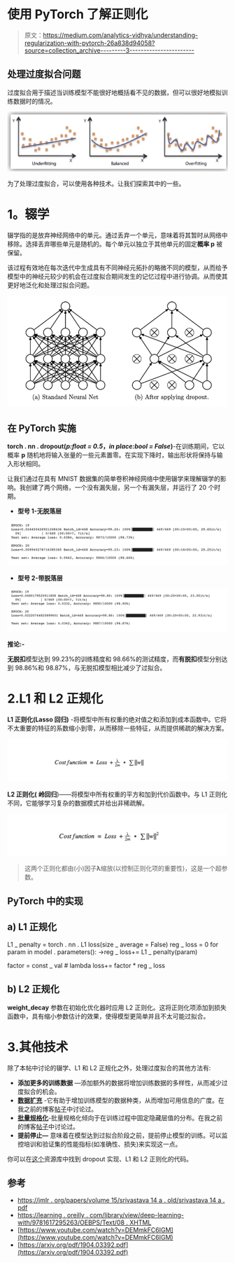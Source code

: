 # 使用 PyTorch 了解正则化

> 原文：<https://medium.com/analytics-vidhya/understanding-regularization-with-pytorch-26a838d94058?source=collection_archive---------3----------------------->

## 处理过度拟合问题

过度拟合用于描述当训练模型不能很好地概括看不见的数据，但可以很好地模拟训练数据时的情况。

![](img/f00316ba3a05c0b1727d89e86e1e2c86.png)

为了处理过度拟合，可以使用各种技术。让我们探索其中的一些。

# **1。辍学**

辍学指的是放弃神经网络中的单元。通过丢弃一个单元，意味着将其暂时从网络中移除。选择丢弃哪些单元是随机的。每个单元以独立于其他单元的固定**概率 p** 被保留。

该过程有效地在每次迭代中生成具有不同神经元拓扑的略微不同的模型，从而给予模型中的神经元较少的机会在过度拟合期间发生的记忆过程中进行协调。从而使其更好地泛化和处理过拟合问题。

![](img/2c388a88da9c84658b3ef8e1cc45cd4f.png)

## **在 PyTorch 实施**

**torch . nn . dropout(*p:float = 0.5*，*in place:bool = False*)**-在训练期间，它以概率 **p** 随机地将输入张量的一些元素置零。在实现下降时，输出形状将保持与输入形状相同。

让我们通过在具有 MNIST 数据集的简单卷积神经网络中使用辍学来理解辍学的影响。我创建了两个网络，一个没有漏失层，另一个有漏失层，并运行了 20 个时期。

*   **型号 1-无脱落层**

![](img/7be9089e8682e19649edf13364c6b99e.png)

*   **型号 2-带脱落层**

![](img/720b8db3161f36685b49caf9618be3c1.png)

**推论:-**

**无脱扣**模型达到 99.23%的训练精度和 98.66%的测试精度，而**有脱扣**模型分别达到 98.86%和 98.87%，与无脱扣模型相比减少了过拟合。

# 2.L1 和 L2 正规化

**L1 正则化(Lasso 回归)** -将模型中所有权重的绝对值之和添加到成本函数中。它将不太重要的特征的系数缩小到零，从而移除一些特征，从而提供稀疏的解决方案。

![](img/543c26336a40269ac7d624b1256eeb6b.png)

**L2 正则化(** **岭回归**)——将模型中所有权重的平方和加到代价函数中。与 L1 正则化不同，它能够学习复杂的数据模式并给出非稀疏解。

![](img/3a07877645eafee589de335e612e361b.png)

> 这两个正则化都由(小)因子**λ**缩放(以控制正则化项的重要性)，这是一个超参数。

## PyTorch 中的实现

## a) L1 正规化

L1 _ penalty = torch . nn . L1 loss(size _ average = False)
reg _ loss = 0
for param in model . parameters():
→reg _ loss+= L1 _ penalty(param)

factor = const _ val # lambda
loss+= factor * reg _ loss

## b) L2 正规化

**weight_decay** 参数在初始化优化器时应用 L2 正则化。这将正则化项添加到损失函数中，具有缩小参数估计的效果，使得模型更简单并且不太可能过拟合。

# 3.其他技术

除了本帖中讨论的辍学、L1 和 L2 正规化之外，处理过度拟合的其他方法有:

*   **添加更多的训练数据** —添加额外的数据将增加训练数据的多样性，从而减少过度拟合的机会。
*   [**数据扩充**](/analytics-vidhya/transforming-data-in-pytorch-741fab9e008c) -它有助于增加训练模型的数据种类，从而增加可用信息的广度。在我之前的博客[帖子](/analytics-vidhya/transforming-data-in-pytorch-741fab9e008c)中讨论过。
*   [**批量规格化**](/analytics-vidhya/exploring-batch-normalisation-with-pytorch-1ac25229acaf)-批量规格化倾向于在训练过程中固定隐藏层值的分布。在我之前的博客[帖子](/analytics-vidhya/exploring-batch-normalisation-with-pytorch-1ac25229acaf)中讨论过。
*   **提前停止—** 意味着在模型达到过拟合阶段之前，提前停止模型的训练。可以监控培训和验证集的性能指标(如准确性、损失)来实现这一点。

你可以在[这个](https://github.com/poojamahajan0712/medium_blog/tree/master/regularisation)资源库中找到 dropout 实现、L1 和 L2 正则化的代码。

## 参考

*   [https://jmlr . org/papers/volume 15/srivastava 14 a . old/srivastava 14 a . pdf](https://jmlr.org/papers/volume15/srivastava14a.old/srivastava14a.pdf)
*   [https://learning . oreilly . com/library/view/deep-learning-with/9781617295263/OEBPS/Text/08 . XHTML](https://learning.oreilly.com/library/view/deep-learning-with/9781617295263/OEBPS/Text/08.xhtml)
*   [https://www.youtube.com/watch?v=DEMmkFC6IGM](https://www.youtube.com/watch?v=DEMmkFC6IGM)
*   [https://arxiv.org/pdf/1904.03392.pdf](https://arxiv.org/pdf/1904.03392.pdf)